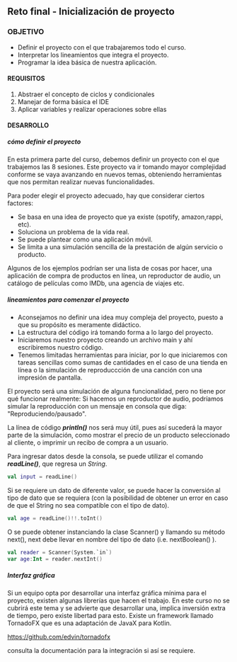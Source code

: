 ## Reto final - Inicialización de proyecto 

### OBJETIVO

- Definir el proyecto con el que trabajaremos todo el curso.
- Interpretar los lineamientos que integra el proyecto.
- Programar la idea básica de nuestra aplicación.

#### REQUISITOS

1. Abstraer el concepto de ciclos y condicionales
2. Manejar de forma básica el IDE 
3. Aplicar variables y realizar operaciones sobre ellas

#### DESARROLLO

##### cómo definir el proyecto

En esta primera parte del curso, debemos definir un proyecto con el que trabajemos las 8 sesiones. Este proyecto va ir tomando mayor complejidad conforme se vaya avanzando en nuevos temas, obteniendo herramientas que nos permitan realizar nuevas funcionalidades.

Para poder elegir el proyecto adecuado, hay que considerar ciertos factores:

* Se basa en una idea de proyecto que ya existe (spotify, amazon,rappi, etc).
* Soluciona un problema de la vida real.
* Se puede plantear como una aplicación móvil.
* Se limita a una simulación sencilla de la prestación de algún servicio o producto.


Algunos de los ejemplos podrían ser una lista de cosas por hacer, una aplicación de compra de productos en línea, un reproductor de audio, un catálogo de películas como IMDb, una agencia de viajes etc.

##### lineamientos para comenzar el proyecto

- Aconsejamos no definir una idea muy compleja del proyecto, puesto a que su propósito es meramente didáctico.
- La estructura del código irá tomando forma a lo largo del proyecto.
- Iniciaremos nuestro proyecto creando un archivo main y ahí escribiremos nuestro código.
- Tenemos limitadas herramientas para iniciar, por lo que iniciaremos con tareas sencillas como sumas de cantidades en el caso de una tienda en línea o la simulación de reproduccción de una canción con una impresión de pantalla.


El proyecto será una simulación de alguna funcionalidad, pero no tiene por qué funcionar realmente: Si hacemos un reproductor de audio, podríamos simular la reproducción con un mensaje en consola que diga: "Reproduciendo/pausado".

La línea de código ***println()*** nos será muy útil, pues así sucederá la mayor parte de la simulación, como mostrar el precio de un producto seleccionado al cliente, o imprimir un recibo de compra a un usuario. 

Para ingresar datos desde la consola, se puede utilizar el comando ***readLine()***, que regresa un *String*.  

```kotlin
val input = readLine()
```

Si se requiere un dato de diferente valor, se puede hacer la conversión al tipo de dato que se requiera (con la posibilidad de obtener un error en caso de que el String no sea compatible con el tipo de dato).

```kotlin
val age = readLine()!!.toInt()
```

O se puede obtener instanciando la clase Scanner() y llamando su método next(), next debe llevar en nombre del tipo de dato (i.e. nextBoolean() ).

```kotlin
val reader = Scanner(System.`in`)
var age:Int = reader.nextInt()
```

##### Interfaz gráfica

Si un equipo opta por desarrollar una interfaz gráfica mínima para el proyecto, existen algunas librerías que hacen el trabajo. En este curso no se cubrirá este tema y se advierte que desarrollar una, implica inversión extra de tiempo, pero existe libertad para esto. Existe un framework llamado TornadoFX que es una adaptación de JavaX para Kotlin.

https://github.com/edvin/tornadofx 

consulta la documentación para la integración si así se requiere.



